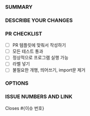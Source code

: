 ### SUMMARY

### DESCRIBE YOUR CHANGES

### PR CHECKLIST
- [ ] PR 템플릿에 맞춰서 작성하기
- [ ] 모든 테스트 통과
- [ ] 정상적으로 프로그램 실행 가능
- [ ] 라벨 넣기
- [ ] 불필요한 개행, 띄어쓰기, import문 제거

### OPTIONS

### ISSUE NUMBERS AND LINK
Closes #{이슈 번호}
